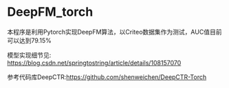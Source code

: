 # DeepFM_torch
本程序是利用Pytorch实现DeepFM算法，以Criteo数据集作为测试，AUC值目前可以达到79.15%

模型实现细节见: https://blog.csdn.net/springtostring/article/details/108157070

参考代码库DeepCTR:https://github.com/shenweichen/DeepCTR-Torch
